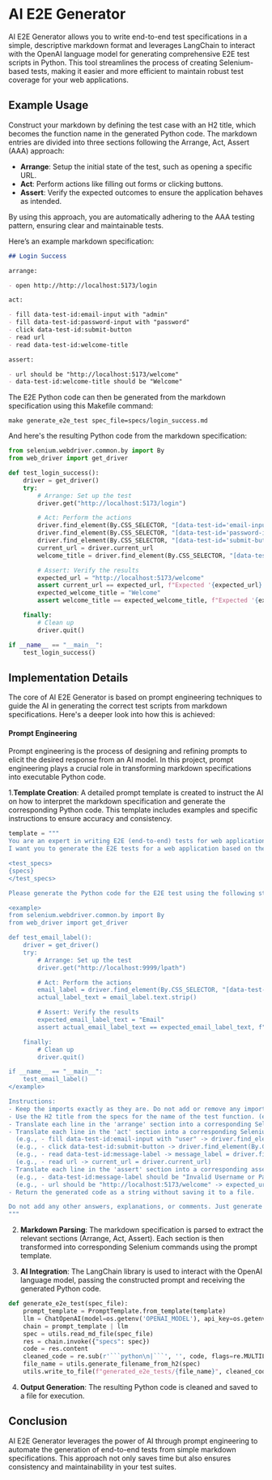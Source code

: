 # AI E2E Generator

AI E2E Generator allows you to write end-to-end test specifications in a simple, descriptive markdown format and leverages LangChain to interact with the OpenAI language model for generating comprehensive E2E test scripts in Python. This tool streamlines the process of creating Selenium-based tests, making it easier and more efficient to maintain robust test coverage for your web applications.

## Example Usage

Construct your markdown by defining the test case with an H2 title, which becomes the function name in the generated Python code. The markdown entries are divided into three sections following the Arrange, Act, Assert (AAA) approach:

- **Arrange**: Setup the initial state of the test, such as opening a specific URL.
- **Act**: Perform actions like filling out forms or clicking buttons.
- **Assert**: Verify the expected outcomes to ensure the application behaves as intended.

By using this approach, you are automatically adhering to the AAA testing pattern, ensuring clear and maintainable tests.

Here’s an example markdown specification:

```markdown
## Login Success

arrange:

- open http://http://localhost:5173/login

act:

- fill data-test-id:email-input with "admin"
- fill data-test-id:password-input with "password"
- click data-test-id:submit-button
- read url
- read data-test-id:welcome-title

assert:

- url should be "http://localhost:5173/welcome"
- data-test-id:welcome-title should be "Welcome"
```

The E2E Python code can then be generated from the markdown specification using this Makefile command:

```shell
make generate_e2e_test spec_file=specs/login_success.md
```

And here's the resulting Python code from the markdown specification:

```python
from selenium.webdriver.common.by import By
from web_driver import get_driver

def test_login_success():
    driver = get_driver()
    try:
        # Arrange: Set up the test
        driver.get("http://localhost:5173/login")

        # Act: Perform the actions
        driver.find_element(By.CSS_SELECTOR, "[data-test-id='email-input']").send_keys("admin")
        driver.find_element(By.CSS_SELECTOR, "[data-test-id='password-input']").send_keys("password")
        driver.find_element(By.CSS_SELECTOR, "[data-test-id='submit-button']").click()
        current_url = driver.current_url
        welcome_title = driver.find_element(By.CSS_SELECTOR, "[data-test-id='welcome-title']").text

        # Assert: Verify the results
        expected_url = "http://localhost:5173/welcome"
        assert current_url == expected_url, f"Expected '{expected_url}', but got '{current_url}'"
        expected_welcome_title = "Welcome"
        assert welcome_title == expected_welcome_title, f"Expected '{expected_welcome_title}', but got '{welcome_title}'"

    finally:
        # Clean up
        driver.quit()

if __name__ == "__main__":
    test_login_success()
```

## Implementation Details

The core of AI E2E Generator is based on prompt engineering techniques to guide the AI in generating the correct test scripts from markdown specifications. Here's a deeper look into how this is achieved:

#### Prompt Engineering

Prompt engineering is the process of designing and refining prompts to elicit the desired response from an AI model. In this project, prompt engineering plays a crucial role in transforming markdown specifications into executable Python code.

1.**Template Creation**: A detailed prompt template is created to instruct the AI on how to interpret the markdown specification and generate the corresponding Python code. This template includes examples and specific instructions to ensure accuracy and consistency.

```python
template = """
You are an expert in writing E2E (end-to-end) tests for web applications using Selenium.
I want you to generate the E2E tests for a web application based on the following specifications:

<test_specs>
{specs}
</test_specs>

Please generate the Python code for the E2E test using the following structure:

<example>
from selenium.webdriver.common.by import By
from web_driver import get_driver

def test_email_label():
    driver = get_driver()
    try:
        # Arrange: Set up the test
        driver.get("http://localhost:9999/lpath")

        # Act: Perform the actions
        email_label = driver.find_element(By.CSS_SELECTOR, "[data-test-id='email-label']")
        actual_label_text = email_label.text.strip()

        # Assert: Verify the results
        expected_email_label_text = "Email"
        assert actual_email_label_text == expected_email_label_text, f"Expected '[expected_email_label_text]', but got '[actual_email_label_text]'"

    finally:
        # Clean up
        driver.quit()

if __name__ == "__main__":
    test_email_label()
</example>

Instructions:
- Keep the imports exactly as they are. Do not add or remove any import statements.
- Use the H2 title from the specs for the name of the test function. (e.g., ## Email Label -> def test_email_label():)
- Translate each line in the 'arrange' section into a corresponding Selenium command. (e.g., - open http://localhost:5173/login -> driver.get("http://localhost:5173/login"))
- Translate each line in the 'act' section into a corresponding Selenium command to interact with elements by their data-test-id attribute.
  (e.g., - fill data-test-id:email-input with "user" -> driver.find_element(By.CSS_SELECTOR, "[data-test-id='email-input']").send_keys("user"))
  (e.g., - click data-test-id:submit-button -> driver.find_element(By.CSS_SELECTOR, "[data-test-id='submit-button']").click())
  (e.g., - read data-test-id:message-label -> message_label = driver.find_element(By.CSS_SELECTOR, "[data-test-id='message-label']").text.strip())
  (e.g., - read url -> current_url = driver.current_url)
- Translate each line in the 'assert' section into a corresponding assert statement.
  (e.g., - data-test-id:message-label should be "Invalid Username or Password" -> expected_message_label_text = "Invalid Username or Password" and assert actual_message_label_text == expected_message_label_text, f"Expected '{{expected_message_label_text}}', but got '{{actual_message_label_text}}'")
  (e.g., - url should be "http://localhost:5173/welcome" -> expected_url = "http://localhost:5173/welcome" and assert current_url == expected_url, f"Expected '{{expected_url}}', but got '{{current_url}}'")
- Return the generated code as a string without saving it to a file.

Do not add any other answers, explanations, or comments. Just generate the Python code for the E2E test based on the provided specifications.
"""
```

2. **Markdown Parsing**: The markdown specification is parsed to extract the relevant sections (Arrange, Act, Assert). Each section is then transformed into corresponding Selenium commands using the prompt template.

3. **AI Integration**: The LangChain library is used to interact with the OpenAI language model, passing the constructed prompt and receiving the generated Python code.

````python
def generate_e2e_test(spec_file):
    prompt_template = PromptTemplate.from_template(template)
    llm = ChatOpenAI(model=os.getenv('OPENAI_MODEL'), api_key=os.getenv('OPENAI_API_KEY'))
    chain = prompt_template | llm
    spec = utils.read_md_file(spec_file)
    res = chain.invoke({"specs": spec})
    code = res.content
    cleaned_code = re.sub(r'```python\n|```', '', code, flags=re.MULTILINE)
    file_name = utils.generate_filename_from_h2(spec)
    utils.write_to_file(f"generated_e2e_tests/{file_name}", cleaned_code)
````

4. **Output Generation**: The resulting Python code is cleaned and saved to a file for execution.

## Conclusion

AI E2E Generator leverages the power of AI through prompt engineering to automate the generation of end-to-end tests from simple markdown specifications. This approach not only saves time but also ensures consistency and maintainability in your test suites.
